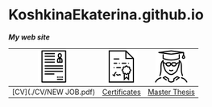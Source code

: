 # KoshkinaEkaterina.github.io
**_My web site_**

|![alt text](./assets/curriculum.png "CV")|![alt text](./assets/diploma.png "Certifiactes")|![alt text](./assets/student.png "Master thesis")     |
|:---------------------------------------:|:----------------------------------------------:|:------------------------------------------------------:|
|[CV](./CV/NEW JOB.pdf)                   |[Certificates](./certificates)                  |[Master Thesis](./thesis/thesis.pdf)|


